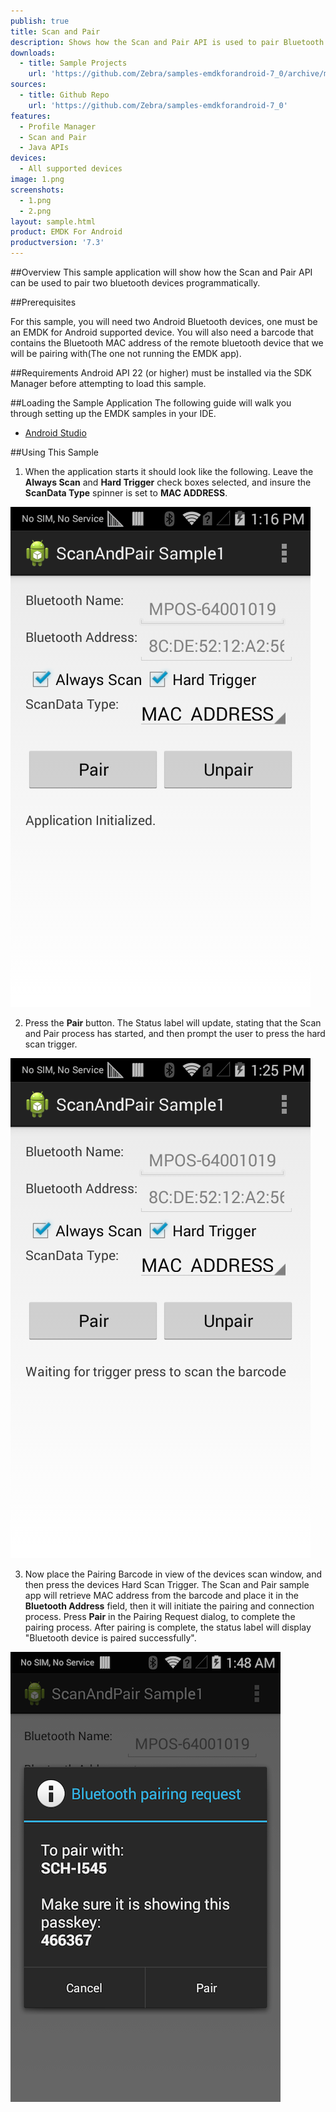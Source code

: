 ```yaml
---
publish: true
title: Scan and Pair
description: Shows how the Scan and Pair API is used to pair Bluetooth devices programmatically.
downloads:
  - title: Sample Projects
    url: 'https://github.com/Zebra/samples-emdkforandroid-7_0/archive/master.zip'
sources:
  - title: Github Repo
    url: 'https://github.com/Zebra/samples-emdkforandroid-7_0'
features:
  - Profile Manager
  - Scan and Pair
  - Java APIs
devices:
  - All supported devices
image: 1.png
screenshots:
  - 1.png
  - 2.png
layout: sample.html
product: EMDK For Android
productversion: '7.3'
---
```


##Overview
This sample application will show how the Scan and Pair API can be used to pair two bluetooth devices programmatically.

##Prerequisites

For this sample, you will need two Android Bluetooth devices, one must be an EMDK for Android supported device. You will also need a barcode that contains the Bluetooth MAC address of the remote bluetooth device that we will be pairing with(The one not running the EMDK app).



##Requirements
Android API 22 (or higher) must be installed via the SDK Manager before attempting to load this sample.

##Loading the Sample Application
The following guide will walk you through setting up the EMDK samples in your IDE.

* [Android Studio](/emdk-for-android/7-2/guide/emdksamples_androidstudio)

##Using This Sample

1.  When the application starts it should look like the following. Leave the **Always Scan** and **Hard Trigger** check boxes selected, and insure the **ScanData Type** spinner is set to **MAC ADDRESS**.  

  ![img](scanandpair1.png)  

2. Press the **Pair** button. The Status label will update, stating that the Scan and Pair process has started, and then prompt the user to press the hard scan trigger.

  ![img](scanandpair3.png)   

3. Now place the Pairing Barcode in view of the devices scan window, and then press the devices Hard Scan Trigger. The Scan and Pair sample app will retrieve MAC address from the barcode and place it in the **Bluetooth Address** field, then it will initiate the pairing and connection process. Press **Pair** in the Pairing Request dialog, to complete the pairing process. 
After pairing is complete, the status label will display "Bluetooth device is paired successfully".

  ![img](scanandpair4.png) 





















